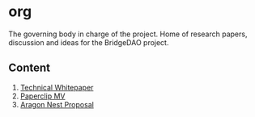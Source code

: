 # org
The governing body in charge of the project. Home of research papers, discussion and ideas for the BridgeDAO project.

## Content
1. [Technical Whitepaper]()
2. [Paperclip MV]()
3. [Aragon Nest Proposal]()
